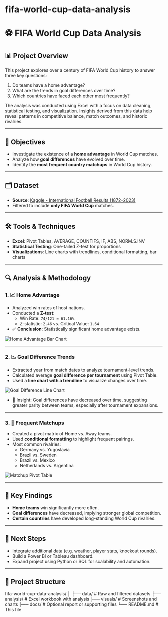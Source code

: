 # fifa-world-cup-data-analysis

# ⚽ FIFA World Cup Data Analysis

## 📊 Project Overview

This project explores over a century of FIFA World Cup history to answer three key questions:

1. Do teams have a home advantage?
2. What are the trends in goal differences over time?
3. Which countries have faced each other most frequently?

The analysis was conducted using Excel with a focus on data cleaning, statistical testing, and visualization. Insights derived from this data help reveal patterns in competitive balance, match outcomes, and historic rivalries.

---

## 🎯 Objectives

- Investigate the existence of a **home advantage** in World Cup matches.
- Analyze how **goal differences** have evolved over time.
- Identify the **most frequent country matchups** in World Cup history.

---

## 🗂 Dataset

- **Source**: [Kaggle - International Football Results (1872–2023)](https://www.kaggle.com/datasets/aissaouihamda/international-football-matches-1872-present)
- Filtered to include **only FIFA World Cup** matches.

---

## 🛠 Tools & Techniques

- **Excel**: Pivot Tables, AVERAGE, COUNTIFS, IF, ABS, NORM.S.INV
- **Statistical Testing**: One-tailed Z-test for proportions
- **Visualizations**: Line charts with trendlines, conditional formatting, bar charts

---

## 🔍 Analysis & Methodology

### 1. 📈 Home Advantage

- Analyzed win rates of host nations.
- Conducted a **Z-test**:
  - Win Rate: `74/121 ≈ 61.16%`
  - Z-statistic: `2.46` vs. Critical Value: `1.64`
- ✅ **Conclusion**: Statistically significant home advantage exists.

![Home Advantage Bar Chart](visuals/home_advantage_bar_chart.png)

---

### 2. 📉 Goal Difference Trends

- Extracted year from match dates to analyze tournament-level trends.
- Calculated average **goal difference per tournament** using Pivot Table.
- Used a **line chart with a trendline** to visualize changes over time.

![Goal Difference Line Chart](visuals/goal_diff_trendline.png)

- 🧠 Insight: Goal differences have decreased over time, suggesting greater parity between teams, especially after tournament expansions.

---

### 3. 🤝 Frequent Matchups

- Created a pivot matrix of Home vs. Away teams.
- Used **conditional formatting** to highlight frequent pairings.
- Most common rivalries:
  - Germany vs. Yugoslavia
  - Brazil vs. Sweden
  - Brazil vs. Mexico
  - Netherlands vs. Argentina

![Matchup Pivot Table](visuals/matchups_pivot_table.png)

---

## 📌 Key Findings

- **Home teams** win significantly more often.
- **Goal differences** have decreased, implying stronger global competition.
- **Certain countries** have developed long-standing World Cup rivalries.

---

## 🚀 Next Steps

- Integrate additional data (e.g. weather, player stats, knockout rounds).
- Build a Power BI or Tableau dashboard.
- Expand project using Python or SQL for scalability and automation.

---

## 📁 Project Structure

fifa-world-cup-data-analysis/
│
├── data/ # Raw and filtered datasets
├── analysis/ # Excel workbook with analysis
├── visuals/ # Screenshots and charts
├── docs/ # Optional report or supporting files
└── README.md # This file

